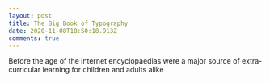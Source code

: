 ```yaml
---
layout: post
title: The Big Book of Typography
date: 2020-11-08T18:50:18.913Z
comments: true
---
```

Before the age of the internet encyclopaedias were a major source of extra-curricular learning for children and adults alike